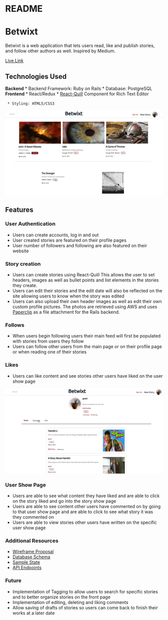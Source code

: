 # README
# Betwixt
Betwixt is a web application that lets users read, like and publish stories, and follow other authors as well. Inspired by Medium.

[Live Link](http://things-betwixt.herokuapp.com/#/)

## Technologies Used

  **Backend**
     * Backend Framework: Ruby on Rails
     * Database: PostgreSQL
  **Frontend**
     * React/Redux
     * [React-Quill](https://github.com/zenoamaro/react-quill) Component for Rich Text Editor

     * Styling: HTML5/CSS3

![Homepage](https://github.com/gabrieltal/betwixt/blob/master/docs/wireframes/betwixt-main.gif)

## Features
 ### User Authentication
   * Users can create accounts, log in and out
   * User created stories are featured on their profile pages
   * User number of followers and following are also featured on their website

  ### Story creation
   * Users can create stories using React-Quill This allows the user to set headers, images as well as bullet points and list elements in the stories they create.
   * Users can edit their stories and the edit date will also be reflected on the site allowing users to know when the story was edited
   * Users can also upload their own header images as well as edit their own custom profile pictures. The photos are retrieved using AWS and uses [Paperclip](https://github.com/thoughtbot/paperclip) as a file attachment for the Rails backend.

 ### Follows
   * When users begin following users their main feed will first be populated with stories from users they follow
   * Users can follow other users from the main page or on their profile page or when reading one of their stories

 ### Likes
   * Users can like content and see stories other users have liked on the user show page

![Homepage](https://github.com/gabrieltal/betwixt/blob/master/docs/wireframes/tab-twixt.gif)

 ### User Show Page
   * Users are able to see what content they have liked and are able to click on the story liked and go into the story show page
   * Users are able to see content other users have commented on by going to that user show page and are able to click to see what story it was they commented on
   * Users are able to view stories other users have written on the specific user show page

 ### Additional Resources
   * [Wireframe Proposal](https://github.com/gabrieltal/betwixt/wiki/Component-Hierarchy-with-Wireframes)
   * [Database Schema](https://github.com/gabrieltal/betwixt/wiki/Database-Schema)
   * [Sample State](https://github.com/gabrieltal/betwixt/wiki/Sample-State)
   * [API Endpoints](https://github.com/gabrieltal/betwixt/wiki/Routes)

 ### Future
   * Implementation of Tagging to allow users to search for specific stories and to better organize stories on the front page
   * Implementation of editing, deleting and liking comments
   * Allow saving of drafts of stories so users can come back to finish their works at a later date
